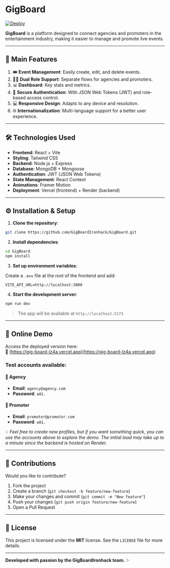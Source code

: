 # GigBoard

[![Deploy](https://img.shields.io/badge/Deploy-gig--board--lz4a.vercel.app-4B5563)](https://gig-board-lz4a.vercel.app)

**GigBoard** is a platform designed to connect agencies and promoters in the entertainment industry, making it easier to manage and promote live events.

---

## 🚀 Main Features

1. 🎟️ **Event Management**: Easily create, edit, and delete events.
2. 🧑‍💼 **Dual Role Support**: Separate flows for agencies and promoters.
3. 📊 **Dashboard**: Key stats and metrics.
4. 🔐 **Secure Authentication**: With JSON Web Tokens (JWT) and role-based access control.
5. 💻 **Responsive Design**: Adapts to any device and resolution.
6. 🌐 **Internationalization**: Multi-language support for a better user experience.

---

## 🛠️ Technologies Used

- **Frontend**: React + Vite
- **Styling**: Tailwind CSS
- **Backend**: Node.js + Express
- **Database**: MongoDB + Mongoose
- **Authentication**: JWT (JSON Web Tokens)
- **State Management**: React Context
- **Animations**: Framer Motion
- **Deployment**: Vercel (frontend) + Render (backend)

---

## ⚙️ Installation & Setup

1. **Clone the repository**:

```bash
git clone https://github.com/GigBoardIronhack/GigBoard.git
```

2. **Install dependencies**:

```bash
cd GigBoard
npm install
```

3. **Set up environment variables**:

Create a `.env` file at the root of the frontend and add:

```env
VITE_API_URL=http://localhost:3000
```

4. **Start the development server**:

```bash
npm run dev
```

> The app will be available at `http://localhost:5173`

---

## 👀 Online Demo

Access the deployed version here:  
🔗 [https://gig-board-lz4a.vercel.app](https://gig-board-lz4a.vercel.app)

### Test accounts available:

#### 📌 Agency
- **Email**: `agency@agency.com`  
- **Password**: `aA1.`

#### 📌 Promoter
- **Email**: `promotor@promotor.com`  
- **Password**: `aA1.`

💡 *Feel free to create new profiles, but if you want something quick, you can use the accounts above to explore the demo. The initial load may take up to a minute since the backend is hosted on Render.*

---

## 🤝 Contributions

Would you like to contribute?

1. Fork the project
2. Create a branch (`git checkout -b feature/new-feature`)
3. Make your changes and commit (`git commit -m "New feature"`)
4. Push your changes (`git push origin feature/new-feature`)
5. Open a Pull Request

---

## 📄 License

This project is licensed under the **MIT** license. See the `LICENSE` file for more details.

---

**Developed with passion by the GigBoardIronhack team.** ✨
